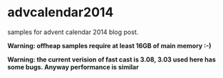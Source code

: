 advcalendar2014
===============

samples for advent calendar 2014 blog post.

**Warning: offheap samples require at least 16GB of main memory :-)**

**Warning: the current verision of fast cast is 3.08, 3.03 used here has some bugs. Anyway performance is similar**
